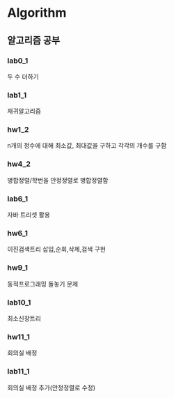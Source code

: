 # Algorithm

## 알고리즘 공부

### lab0_1

두 수 더하기

### lab1_1

재귀알고리즘

### hw1_2

n개의 정수에 대해 최소값, 최대값을 구하고 각각의 개수를 구함

### hw4_2

병합정렬/학번을 안정정렬로 병합정렬함

### lab6_1

자바 트리셋 활용

### hw6_1

이진검색트리 삽입,순회,삭제,검색 구현

### hw9_1

 동적프로그래밍 돌놓기 문제 

### lab10_1

최소신장트리 

### hw11_1

회의실 배정

### lab11_1

회의실 배정 추가(안정정렬로 수정)



